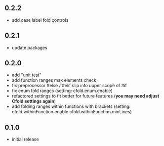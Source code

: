 ## 0.2.2
- add case label fold controls

## 0.2.1
- update packages

## 0.2.0
- add "unit test"
- add function ranges max elements check
- fix preprocessor #else / #elif slip into upper scope of #if
- fix enum fold ranges
  (setting: cfold.enum.enable)
- refactored settings to fit better for future features
  (**you may need adjust Cfold settings again**)
- add folding ranges within functions with brackets
  (setting: cfold.withinFunction.enable
            cfold.withinFunction.minLines)


## 0.1.0
- initial release